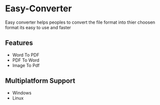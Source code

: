 # Easy-Converter

Easy converter helps peoples to convert the file format into thier choosen format its easy to use and faster

## Features

- Word To PDF
- PDF To Word
- Image To Pdf

## Multiplatform Support

- Windows
- Linux